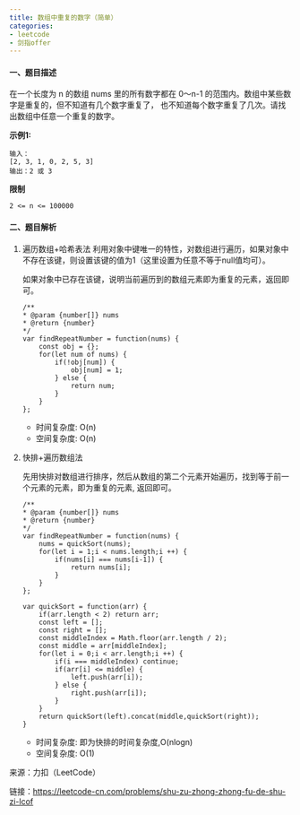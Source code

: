 ```yaml
---
title: 数组中重复的数字（简单）
categories:
- leetcode
- 剑指offer
---
```


#### 一、题目描述

在一个长度为 n 的数组 nums 里的所有数字都在 0～n-1 的范围内。数组中某些数字是重复的，但不知道有几个数字重复了，
也不知道每个数字重复了几次。请找出数组中任意一个重复的数字。

**示例1:**

```
输入：
[2, 3, 1, 0, 2, 5, 3]
输出：2 或 3 
```

**限制**
```
2 <= n <= 100000
```

#### 二、题目解析

1. 遍历数组+哈希表法
    利用对象中键唯一的特性，对数组进行遍历，如果对象中不存在该键，则设置该键的值为1（这里设置为任意不等于null值均可）。

    如果对象中已存在该键，说明当前遍历到的数组元素即为重复的元素，返回即可。

    ```
    /**
    * @param {number[]} nums
    * @return {number}
    */
    var findRepeatNumber = function(nums) {
        const obj = {};
        for(let num of nums) {
            if(!obj[num]) {
                obj[num] = 1;
            } else {
                return num;
            }
        }
    };
    ```
    - 时间复杂度: O(n)
    - 空间复杂度: O(n)

2. 快排+遍历数组法

    先用快排对数组进行排序，然后从数组的第二个元素开始遍历，找到等于前一个元素的元素，即为重复的元素,
    返回即可。

    ```
    /**
    * @param {number[]} nums
    * @return {number}
    */
    var findRepeatNumber = function(nums) {
        nums = quickSort(nums);
        for(let i = 1;i < nums.length;i ++) {
            if(nums[i] === nums[i-1]) {
                return nums[i];
            }
        }
    };

    var quickSort = function(arr) {
        if(arr.length < 2) return arr;
        const left = [];
        const right = [];
        const middleIndex = Math.floor(arr.length / 2);
        const middle = arr[middleIndex];
        for(let i = 0;i < arr.length;i ++) {
            if(i === middleIndex) continue;
            if(arr[i] <= middle) {
                left.push(arr[i]);
            } else {
                right.push(arr[i]);
            }
        }
        return quickSort(left).concat(middle,quickSort(right));
    }
    ```
    - 时间复杂度: 即为快排的时间复杂度,O(nlogn)
    - 空间复杂度: O(1)






来源：力扣（LeetCode）

链接：https://leetcode-cn.com/problems/shu-zu-zhong-zhong-fu-de-shu-zi-lcof
